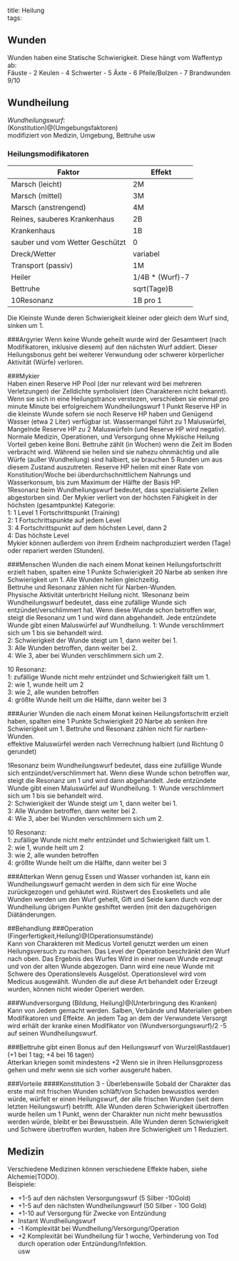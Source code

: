 title: Heilung  
tags:   
## Wunden 
Wunden haben eine Statische Schwierigkeit. Diese hängt vom Waffentyp ab:  
Fäuste - 2
Keulen - 4
Schwerter - 5
Äxte - 6
Pfeile/Bolzen - 7
Brandwunden 9/10
## Wundheilung
*Wundheilungswurf*:  
(Konstitution)@(Umgebungsfaktoren)  
modifiziert von Medizin, Umgebung, Bettruhe usw
### Heilungsmodifikatoren

|Faktor | Effekt |  
| --- | --- |  
|Marsch (leicht) | 2M |  
|Marsch (mittel) | 3M |  
|Marsch (anstrengend) | 4M |  
|Reines, sauberes Krankenhaus | 2B |  
|Krankenhaus | 1B |  
|sauber und vom Wetter Geschützt |0|
|Dreck/Wetter|variabel|
|Transport (passiv)| 1M |  
|Heiler | 1/4B * (Wurf)-7 |  
|Bettruhe | sqrt(Tage)B |  
|10Resonanz| 1B pro 1|  


Die Kleinste Wunde deren Schwierigkeit kleiner oder gleich dem Wurf sind, sinken um 1.  

###Argyrier
Wenn keine Wunde geheilt wurde wird der Gesamtwert (nach Modifikatoren, inklusive diesem) auf den nächsten Wurf addiert. Dieser Heilungsbonus geht bei weiterer Verwundung oder schwerer körperlicher Aktivität (Würfe) verloren.  
   
###Mykier  
Haben einen Reserve HP Pool (der nur relevant wird bei mehreren Verletzungen) der Zelldichte symbolisiert (den Charakteren nicht bekannt).
Wenn sie sich in eine Heilungstrance verstezen, verschieben sie einmal pro minute Minute bei erfolgreichem Wundheilungswurf 1 Punkt Reserve HP in die kleinste Wunde sofern sie noch Reserve HP haben und Genügend Wasser (etwa 2 Liter) verfügbar ist. Wassermangel führt zu 1 Maluswürfel, Mangelnde Reserve HP zu 2 Maluswürfeln (und Reserve HP wird negativ).
Normale Medizin, Operationen, und Versorgung ohne Mykische Heilung Vorteil geben keine Boni. Bettruhe zählt (in Wochen) wenn die Zeit im Boden verbracht wird.
Während sie heilen sind sie nahezu ohnmächtig und alle Würfe (außer Wundheilung) sind halbiert, sie brauchen 5 Runden um aus diesem Zustand auszutreten. 
Reserve HP heilen mit einer Rate von Konstitution/Woche bei überdurchschnittlichem Nahrungs und Wasserkonsum, bis zum Maximum der Hälfte der Basis HP.  
1Resonanz beim Wundheilungswurf bedeutet, dass spezialisierte Zellen abgestorben sind. Der Mykier verliert von der höchsten Fähigkeit in der höchsten (gesamtpunkte) Kategorie:  
1: 1 Level 1 Fortschrittspunkt (Training)  
2: 1 Fortschrittspunkte auf jedem Level  
3: 4 Fortschrittspunkt auf dem höchsten Level, dann 2  
4: Das höchste Level  
Mykier können außerdem von ihrem Erdheim nachproduziert werden (Tage) oder repariert werden (Stunden).

###Menschen
Wunden die nach einem Monat keinen Heilungsfortschritt erzielt haben, spalten eine 1 Punkte Schwierigkeit 20 Narbe ab senken ihre Schwierigkeit um 1. 
Alle Wunden heilen gleichzeitig.  
Bettruhe und Resonanz zählen nicht für Narben-Wunden.  
Physische Aktivität unterbricht Heilung nicht.
1Resonanz beim Wundheilungswurf bedeutet, dass eine zufällige Wunde sich entzündet/verschlimmert hat. Wenn diese Wunde schon betroffen war, steigt die Resonanz um 1 und wird dann abgehandelt. Jede entzündete Wunde gibt einen Maluswürfel auf Wundheilung.
1: Wunde verschlimmert sich um 1 bis sie behandelt wird.  
2: Schwierigkeit der Wunde steigt um 1, dann weiter bei 1.  
3: Alle Wunden betroffen, dann weiter bei 2.  
4: Wie 3, aber bei Wunden verschlimmern sich um 2.  
  
10 Resonanz:  
1: zufällige Wunde nicht mehr entzündet und Schwierigkeit fällt um 1.  
2: wie 1, wunde heilt um 2  
3: wie 2, alle wunden betroffen  
4: größte Wunde heilt um die Hälfte, dann weiter bei 3  


###Aurier
 Wunden die nach einem Monat keinen Heilungsfortschritt erzielt haben, spalten eine 1 Punkte Schwierigkeit 20 Narbe ab senken ihre Schwierigkeit um 1. 
Bettruhe und Resonanz zählen nicht für narben-Wunden.  
effektive Maluswürfel werden nach Verrechnung halbiert (und Richtung 0 gerundet)

1Resonanz beim Wundheilungswurf bedeutet, dass eine zufällige Wunde sich entzündet/verschlimmert hat. Wenn diese Wunde schon betroffen war, steigt die Resonanz um 1 und wird dann abgehandelt. Jede entzündete Wunde gibt einen Maluswürfel auf Wundheilung.
1: Wunde verschlimmert sich um 1 bis sie behandelt wird.  
2: Schwierigkeit der Wunde steigt um 1, dann weiter bei 1.  
3: Alle Wunden betroffen, dann weiter bei 2.  
4: Wie 3, aber bei Wunden verschlimmern sich um 2.  

10 Resonanz:  
1: zufällige Wunde nicht mehr entzündet und Schwierigkeit fällt um 1.  
2: wie 1, wunde heilt um 2  
3: wie 2, alle wunden betroffen  
4: größte Wunde heilt um die Hälfte, dann weiter bei 3  


###Atterkan
 Wenn genug Essen und Wasser vorhanden ist, kann ein Wundheilungswurf gemacht werden in dem sich für eine Woche zurückgezogen und gehäutet wird. Rüstwert des Exoskellets und alle Wunden werden um den Wurf geheilt, Gift und Seide kann durch von der Wundheilung übrigen Punkte geshiftet werden (mit den dazugehörigen Diätänderungen.

##Behandlung
###Operation
(Fingerfertigkeit,Heilung)@(Operationsumstände)  
Kann von Charakteren mit Medicus Vorteil genutzt werden um einen Heilungsversuch zu machen. Das Level der Operation beschränkt den Wurf nach oben. Das Ergebnis des Wurfes Wird in einer neuen Wunde erzeugt und von der alten Wunde abgezogen. Dann wird eine neue Wunde mit Schwere des Operationslevels Ausgelöst. Operationslevel wird vom Medicus ausgewählt. Wunden die auf diese Art behandelt oder Erzeugt wurden, können nicht wieder Operiert werden.  

###Wundversorgung
(Bildung, Heilung)@(Unterbringung des Kranken)
Kann von Jedem gemacht werden. Salben, Verbände und Materialien geben Modifikatoren und Effekte.
An jedem Tag an dem der Verwundete Versorgt wird erhält der kranke einen Modifikator von (Wundversorgungswurf)/2 -5 auf seinen Wundheilungswurf.

###Bettruhe 
gibt einen Bonus auf den Heilungswurf von Wurzel(Rastdauer) (+1 bei 1 tag; +4 bei 16 tagen)  
Atterkan kriegen somit mindestens +2 Wenn sie in ihren Heilunsgprozess gehen und mehr wenn sie sich vorher ausgeruht haben.

###Vorteile
####Konstitution 3 - Überlebenswille
Sobald der Charakter das erste mal mit frischen Wunden schläft/von Schaden bewusstlos werden würde, würfelt er einen Heilungswurf, der alle frischen Wunden (seit dem letzten Heilungswurf) betrifft. Alle Wunden deren Schwierigkeit übertroffen wurde heilen um 1 Punkt, wenn der Charakter nun nicht mehr bewusstlos werden würde, bleibt er bei Bewusstsein. Alle Wunden deren Schwierigkeit und Schwere übertroffen wurden, haben ihre Schwierigkeit um 1 Reduziert.

## Medizin
Verschiedene Medizinen können verschiedene Effekte haben, siehe Alchemie(TODO).  
Beispiele:  

* +1-5 auf den nächsten Versorgungswurf (5 Silber -10Gold)  
* +1-5 auf den nächsten Wundheilungswurf (50 Silber - 100 Gold)  
* +1-10 auf Versorgung für Zwecke von Entzündung  
* Instant Wundheilungswurf  
* -1 Komplexität bei
Wundheilung/Versorgung/Operation  
* +2 Komplexität bei Wundheilung für 1 woche, Verhinderung von Tod durch operation oder Entzündung/Infektion.  
usw


